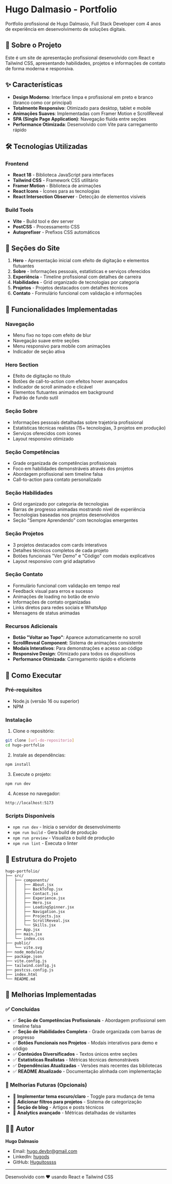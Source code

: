 # Hugo Dalmasio - Portfolio

Portfolio profissional de Hugo Dalmasio, Full Stack Developer com 4 anos de experiência em desenvolvimento de soluções digitais.

## 🚀 Sobre o Projeto

Este é um site de apresentação profissional desenvolvido com React e Tailwind CSS, apresentando habilidades, projetos e informações de contato de forma moderna e responsiva.

## ✨ Características

- **Design Moderno**: Interface limpa e profissional em preto e branco (branco como cor principal)
- **Totalmente Responsivo**: Otimizado para desktop, tablet e mobile
- **Animações Suaves**: Implementadas com Framer Motion e ScrollReveal
- **SPA (Single Page Application)**: Navegação fluida entre seções
- **Performance Otimizada**: Desenvolvido com Vite para carregamento rápido

## 🛠️ Tecnologias Utilizadas

### Frontend
- **React 18** - Biblioteca JavaScript para interfaces
- **Tailwind CSS** - Framework CSS utilitário
- **Framer Motion** - Biblioteca de animações
- **React Icons** - Ícones para as tecnologias
- **React Intersection Observer** - Detecção de elementos visíveis

### Build Tools
- **Vite** - Build tool e dev server
- **PostCSS** - Processamento CSS
- **Autoprefixer** - Prefixos CSS automáticos

## 📱 Seções do Site

1. **Hero** - Apresentação inicial com efeito de digitação e elementos flutuantes
2. **Sobre** - Informações pessoais, estatísticas e serviços oferecidos
3. **Experiência** - Timeline profissional com detalhes de carreira
4. **Habilidades** - Grid organizado de tecnologias por categoria
5. **Projetos** - Projetos destacados com detalhes técnicos
6. **Contato** - Formulário funcional com validação e informações

## 🎯 Funcionalidades Implementadas

### Navegação
- Menu fixo no topo com efeito de blur
- Navegação suave entre seções
- Menu responsivo para mobile com animações
- Indicador de seção ativa

### Hero Section
- Efeito de digitação no título
- Botões de call-to-action com efeitos hover avançados
- Indicador de scroll animado e clicável
- Elementos flutuantes animados em background
- Padrão de fundo sutil

### Seção Sobre
- Informações pessoais detalhadas sobre trajetória profissional
- Estatísticas técnicas realistas (15+ tecnologias, 3 projetos em produção)
- Serviços oferecidos com ícones
- Layout responsivo otimizado

### Seção Competências
- Grade organizada de competências profissionais
- Foco em habilidades demonstráveis através dos projetos
- Abordagem profissional sem timeline falsa
- Call-to-action para contato personalizado

### Seção Habilidades
- Grid organizado por categoria de tecnologias
- Barras de progresso animadas mostrando nível de experiência
- Tecnologias baseadas nos projetos desenvolvidos
- Seção "Sempre Aprendendo" com tecnologias emergentes

### Seção Projetos
- 3 projetos destacados com cards interativos
- Detalhes técnicos completos de cada projeto
- Botões funcionais "Ver Demo" e "Código" com modais explicativos
- Layout responsivo com grid adaptativo

### Seção Contato
- Formulário funcional com validação em tempo real
- Feedback visual para erros e sucesso
- Animações de loading no botão de envio
- Informações de contato organizadas
- Links diretos para redes sociais e WhatsApp
- Mensagens de status animadas

### Recursos Adicionais
- **Botão "Voltar ao Topo"**: Aparece automaticamente no scroll
- **ScrollReveal Component**: Sistema de animações consistente
- **Modais Interativos**: Para demonstrações e acesso ao código
- **Responsive Design**: Otimizado para todos os dispositivos
- **Performance Otimizada**: Carregamento rápido e eficiente

## 🚀 Como Executar

### Pré-requisitos
- Node.js (versão 16 ou superior)
- NPM

### Instalação

1. Clone o repositório:
```bash
git clone [url-do-repositorio]
cd hugo-portfolio
```

2. Instale as dependências:
```bash
npm install
```

3. Execute o projeto:
```bash
npm run dev
```

4. Acesse no navegador:
```
http://localhost:5173
```

### Scripts Disponíveis

- `npm run dev` - Inicia o servidor de desenvolvimento
- `npm run build` - Gera build de produção
- `npm run preview` - Visualiza o build de produção
- `npm run lint` - Executa o linter

## 📁 Estrutura do Projeto

```
hugo-portfolio/
├── src/
│   ├── components/
│   │   ├── About.jsx
│   │   ├── BackToTop.jsx
│   │   ├── Contact.jsx
│   │   ├── Experience.jsx
│   │   ├── Hero.jsx
│   │   ├── LoadingSpinner.jsx
│   │   ├── Navigation.jsx
│   │   ├── Projects.jsx
│   │   ├── ScrollReveal.jsx
│   │   └── Skills.jsx
│   ├── App.jsx
│   ├── main.jsx
│   └── index.css
├── public/
│   └── vite.svg
├── node_modules/
├── package.json
├── vite.config.js
├── tailwind.config.js
├── postcss.config.js
├── index.html
└── README.md
```

## 🎯 Melhorias Implementadas

### ✅ Concluídas
- ✅ **Seção de Competências Profissionais** - Abordagem profissional sem timeline falsa
- ✅ **Seção de Habilidades Completa** - Grade organizada com barras de progresso
- ✅ **Botões Funcionais nos Projetos** - Modais interativos para demo e código
- ✅ **Conteúdos Diversificados** - Textos únicos entre seções
- ✅ **Estatísticas Realistas** - Métricas técnicas demonstráveis
- ✅ **Dependências Atualizadas** - Versões mais recentes das bibliotecas
- ✅ **README Atualizado** - Documentação alinhada com implementação

### 🔄 Melhorias Futuras (Opcionais)
- 🔄 **Implementar tema escuro/claro** - Toggle para mudança de tema
- 🔄 **Adicionar filtros para projetos** - Sistema de categorização
- 🔄 **Seção de blog** - Artigos e posts técnicos
- 🔄 **Analytics avançado** - Métricas detalhadas de visitantes

## 👨‍💻 Autor

**Hugo Dalmasio**
- Email: hugo.devbr@gmail.com
- LinkedIn: [hugods](https://linkedin.com/in/hugods)
- GitHub: [Huguitossss](https://github.com/Huguitossss)

---

Desenvolvido com ❤️ usando React e Tailwind CSS
